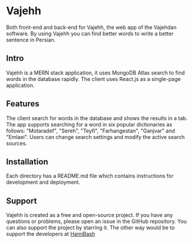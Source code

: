 # Vajehh

Both front-end and back-end for Vajehh, the web app of the Vajehdan software. By using Vajehh you can find better words to write a better sentence in Persian.

## Intro

Vajehh is a MERN stack application, it uses MongoDB Atlas search to find words in the database rapidly. The client uses React.js as a single-page application.

## Features

The client search for words in the database and shows the results in a tab. The app supports searching for a word in six popular dictionaries as follows: "Motaradef", "Sereh", "Teyfi", "Farhangestan", "Ganjvar" and "Emlaei".
Users can change search settings and modify the active search sources.

## Installation

Each directory has a README.md file which contains instructions for development and deployment.

## Support

Vajehh is created as a free and open-source project. If you have any questions or problems, please open an issue in the GitHub repository.
You can also support the project by starring it. The other way would be to support the developers at [HamiBash](https://hamibash.com/vajehh)
